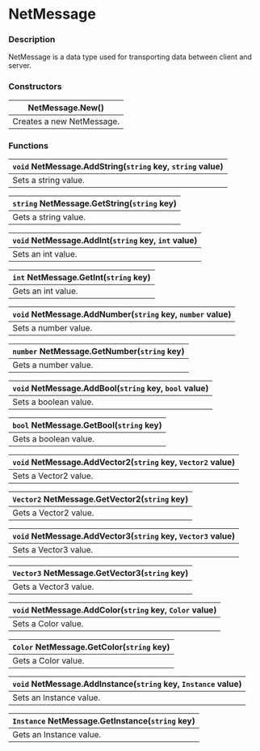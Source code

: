 # NetMessage
### Description
NetMessage is a data type used for transporting data between client and server.

### Constructors
|NetMessage.New()|
|---|
|Creates a new NetMessage.|

### Functions
|`void` NetMessage.AddString(`string` key, `string` value)|
|---|
|Sets a string value.|

|`string` NetMessage.GetString(`string` key)|
|---|
|Gets a string value.|

|`void` NetMessage.AddInt(`string` key, `int` value)|
|---|
|Sets an int value.|

|`int` NetMessage.GetInt(`string` key)|
|---|
|Gets an int value.|

|`void` NetMessage.AddNumber(`string` key, `number` value)|
|---|
|Sets a number value.|

|`number` NetMessage.GetNumber(`string` key)|
|---|
|Gets a number value.|

|`void` NetMessage.AddBool(`string` key, `bool` value)|
|---|
|Sets a boolean value.|

|`bool` NetMessage.GetBool(`string` key)|
|---|
|Gets a boolean value.|

|`void` NetMessage.AddVector2(`string` key, `Vector2` value)|
|---|
|Sets a Vector2 value.|

|`Vector2` NetMessage.GetVector2(`string` key)|
|---|
|Gets a Vector2 value.|

|`void` NetMessage.AddVector3(`string` key, `Vector3` value)|
|---|
|Sets a Vector3 value.|

|`Vector3` NetMessage.GetVector3(`string` key)|
|---|
|Gets a Vector3 value.|

|`void` NetMessage.AddColor(`string` key, `Color` value)|
|---|
|Sets a Color value.|

|`Color` NetMessage.GetColor(`string` key)|
|---|
|Gets a Color value.|

|`void` NetMessage.AddInstance(`string` key, `Instance` value)|
|---|
|Sets an Instance value.|

|`Instance` NetMessage.GetInstance(`string` key)|
|---|
|Gets an Instance value.|

